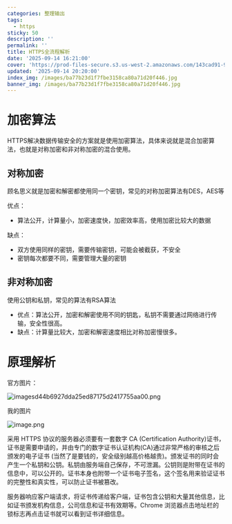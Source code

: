 ```yaml
---
categories: 整理输出
tags:
  - https
sticky: 50
description: ''
permalink: ''
title: HTTPS全流程解析
date: '2025-09-14 16:21:00'
cover: 'https://prod-files-secure.s3.us-west-2.amazonaws.com/143cad91-961b-48b0-82dc-78fbb6eb5abe/8138b291-dced-4d31-8bce-83cbc5e067af/wallhaven-3ldkoy.jpg?X-Amz-Algorithm=AWS4-HMAC-SHA256&X-Amz-Content-Sha256=UNSIGNED-PAYLOAD&X-Amz-Credential=ASIAZI2LB466WY552B3L%2F20250915%2Fus-west-2%2Fs3%2Faws4_request&X-Amz-Date=20250915T153712Z&X-Amz-Expires=3600&X-Amz-Security-Token=IQoJb3JpZ2luX2VjEP%2F%2F%2F%2F%2F%2F%2F%2F%2F%2F%2FwEaCXVzLXdlc3QtMiJHMEUCIQCv0Bahu2zKjPQax%2FxWWrRag1ME8DyZzKmTWtKQRRXRPAIgf37O%2Fhgdl70yHHoVBFZfEItZgcf72QE6Jc72Pa4FEt4q%2FwMIeBAAGgw2Mzc0MjMxODM4MDUiDL9VoJ60fMA3H0wZpyrcA%2BQFkO%2B%2F5PEHboGeno%2Fevi3X5Ay4yirBAmsNz97qO8IGbX4tEYG%2B79F6kS%2F9UgCnk5F4F%2BTLcZ1SboH9x0k3qBgjfWljLuRFOqHaEoNu8PsQEtwPsALFn983kCglc3qdsR%2Fq7ZhRY1NYlONJfS3m9sUv9KcSCjpqlSTZIQPES9PI61PSAWKQt7qapcMm%2Bo6mMd04jXxEmBuBqzZwdtNhhiPsAOiBG7qzJHmFY%2BMD0VEsI0o5QQnRa4fajlVybVo0d1gIg0YSpEHVe60wyewnHg0H99dgvFYfJWfl3VjLw0FE1Og7gViP8Jwl2Ih9XmV0Zv1prv8MC8a5xq9LJuHdI0YGhZ1vG2kOWiSiz09bXSYu4Oe2rSSEcobcX1jEe%2FqZ2TzylYt5D3OjQ22vObAnlHqbGKQW9toaEfPS%2FtjC9e9g8WFXKEdA0kBhjP7hFsKjBZFBFEvNZIuAoX0c%2Fdv9fujiu9mUSQRf8i6mUo2PJmrDUBWNR0zhyQ2hIBLoRQBtPHcNXdaXOhVOmfbPCGgSW6bKKje%2Fxlh9nswt8x1TWAErhHXLTAfT%2BrNHhuBsihL8PWQ79Sgk1qnf6z1wTPsDKJgfWX3WDzkcaQ9OLQaesO4CP9FcPJcQu0K%2FelIYMIbboMYGOqUB2SxFBouMrS4VLlsbe7jDWUgreCbOnmcMs22cCD5KCPm%2FFx2ct5tkd4nTcwebUHB8kaoKg%2BsEvHR8l%2BJJdT8zfattjvy%2F8CwUbQpBW9bSXl82%2BZG%2B0Ju8LfnAfbF%2Fi0LiZ%2FyH5xu7Igb6rH9IHT3LABqSRKOJHvvwZrW0iJeA6BlcOR9jzhOcU2v7PhDmrtdR3ZGUiSeT1XgpvQpyA80daP86to9q&X-Amz-Signature=3d14929a9d574e4e181a584a211b870f6548c42adc60ecdf191a378bfed29823&X-Amz-SignedHeaders=host&x-amz-checksum-mode=ENABLED&x-id=GetObject'
updated: '2025-09-14 20:20:00'
index_img: /images/ba77b23d1f7fbe3158ca80a71d20f446.jpg
banner_img: /images/ba77b23d1f7fbe3158ca80a71d20f446.jpg
---
```


# 加密算法


HTTPS解决数据传输安全的方案就是使用加密算法，具体来说就是混合加密算法，也就是对称加密和非对称加密的混合使用。


## 对称加密


顾名思义就是加密和解密都使用同一个密钥，常见的对称加密算法有DES，AES等


优点：

- 算法公开，计算量小，加密速度快，加密效率高，使用加密比较大的数据

缺点：

- 双方使用同样的密钥，需要传输密钥，可能会被截获，不安全
- 密钥每次都要不同，需要管理大量的密钥

## 非对称加密


使用公钥和私钥，常见的算法有RSA算法

- 优点：算法公开，加密和解密使用不同的钥匙，私钥不需要通过网络进行传输，安全性很高。
- 缺点：计算量比较大，加密和解密速度相比对称加密慢很多。

# 原理解析


官方图片：


![imagesd44b6927dda25ed87175d2417755aa00.png](/images/3dc3885631aadf23c5728c49bb5df3c4.png)


我的图片


![image.png](/images/7dac926f4b3925358a887a46c786b703.png)


采用 HTTPS 协议的服务器必须要有一套数字 CA (Certification Authority)证书，证书是需要申请的，并由专门的数字证书认证机构(CA)通过非常严格的审核之后颁发的电子证书 (当然了是要钱的，安全级别越高价格越贵)。颁发证书的同时会产生一个私钥和公钥。私钥由服务端自己保存，不可泄漏。公钥则是附带在证书的信息中，可以公开的。证书本身也附带一个证书电子签名，这个签名用来验证证书的完整性和真实性，可以防止证书被篡改。


服务器响应客户端请求，将证书传递给客户端，证书包含公钥和大量其他信息，比如证书颁发机构信息，公司信息和证书有效期等。Chrome 浏览器点击地址栏的锁标志再点击证书就可以看到证书详细信息。

